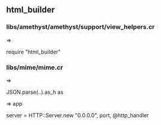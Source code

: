 ## html_builder

### libs/amethyst/amethyst/support/view_helpers.cr

=>

require "html_builder"

### libs/mime/mime.cr

=>

JSON.parse(..).as_h as

=> app

server = HTTP::Server.new "0.0.0.0", port, @http_handler
